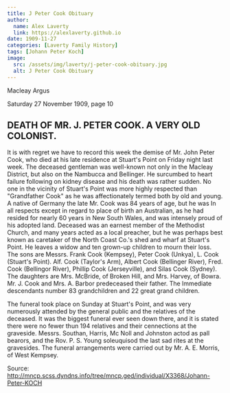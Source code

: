 ```yaml
---
title: J Peter Cook Obituary
author:
  name: Alex Laverty
  link: https://alexlaverty.github.io
date: 1909-11-27
categories: [Laverty Family History]
tags: [Johann Peter Koch]
image:
  src: /assets/img/laverty/j-peter-cook-obituary.jpg
  alt: J Peter Cook Obituary
---
```


Macleay Argus

Saturday 27 November 1909, page 10

## DEATH OF MR. J. PETER COOK. A VERY OLD COLONIST.

It is with regret we have to record this week the demise of Mr. John Peter Cook, who died at his late residence at Stuart's Point on Friday night last week. The deceased gentleman was well-known not only in the Macleay District, but also on the Nambucca and Bellinger. He surcumbed to heart failure following on kidney disease and his death was rather sudden. No one in the vicinity of Stuart's Point was more highly respected than "Grandfather Cook" as he was affectionately termed both by old and young. A native of Germany the late Mr. Cook was 84 years of age, but he was In all respects except in regard to place of birth an Australian, as he had resided for nearly 60 years in New South Wales, and was intensely proud of his adopted land. Deceased was an earnest member of the Methodist Church, and many years acted as a local preacher, but he was perhaps best known as caretaker of the North Coast Co.'s shed and wharf at Stuart's Point. He leaves a widow and ten grown-up children to mourn their loss. The sons are Messrs. Frank Cook (Kempsey), Peter Cook (Unkya), L. Cook (Stuart's Point). Alf. Cook (Taylor's Arm), Albert Cook (Bellinger River), Fred. Cook (Bellingor River), Phillip Cook (Jerseyville), and Silas Cook (Sydney). The daughters are Mrs. McBride, of Broken Hill, and Mrs. Harvey, of Bowra. Mr. J. Cook and Mrs. A. Barbor predeceased their father. The Immediate descendants number 83 grandchildren and 22 great grand children.

The funeral took place on Sunday at Stuart's Point, and was very numerously attended by the general public and the relatives of the deceased. It was the biggest funeral ever seen down there, and it is stated there were no fewer thun 194 relatives and their cennections at the graveside. Messrs. Southan, Harris, Mc Noll and Johnston actod as pall bearors, and the Rov. P. S. Young soleuquisod the last sad rites at the gravesides. The funeral arrangements were carried out by Mr. A. E. Morris, of West Kempsey.

Source: <http://mncp.scss.dyndns.info/tree/mncp.ged/individual/X3368/Johann-Peter-KOCH>
